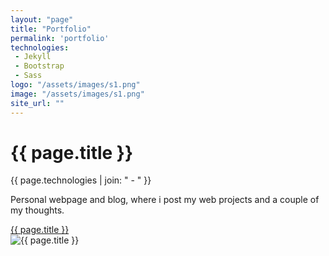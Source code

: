 ```yaml
---
layout: "page"
title: "Portfolio"
permalink: 'portfolio'
technologies:
 - Jekyll
 - Bootstrap
 - Sass
logo: "/assets/images/s1.png"
image: "/assets/images/s1.png"
site_url: ""
---
```


<div class="row">
	<div class="col-md-4">	
		<h1 class="project_title">{{ page.title }}</h1>
		<span class="tech">{{ page.technologies | join: " - " }}</span>
		<p class="info">Personal webpage and blog, where i post my web projects and a couple of my thoughts.
		</p>
		<a class="site_url" href="{{ page.site_url }}" target="_blank">{{ page.title }}</a>
	</div>
	<div class="col-md-8">
		<img class="img-fluid" src="{{ page.image | relative_url }}" alt="{{ page.title }}">
	</div>
</div>